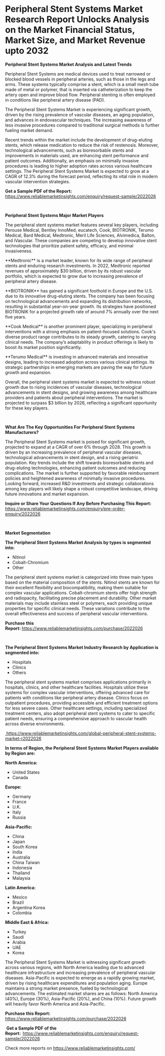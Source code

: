 <p><h1>Peripheral Stent Systems Market Research Report Unlocks Analysis on the Market Financial Status, Market Size, and Market Revenue upto 2032</h1></p><p><strong>Peripheral Stent Systems Market Analysis and Latest Trends</strong></p>
<p><p>Peripheral Stent Systems are medical devices used to treat narrowed or blocked blood vessels in peripheral arteries, such as those in the legs and arms. These systems typically comprise a stent, which is a small mesh tube made of metal or polymer, that is inserted via catheterization to keep the artery open and improve blood flow. Peripheral stenting is often employed in conditions like peripheral artery disease (PAD).</p><p>The Peripheral Stent Systems Market is experiencing significant growth, driven by the rising prevalence of vascular diseases, an aging population, and advances in endovascular techniques. The increasing awareness of less invasive procedures compared to traditional surgical methods is further fueling market demand. </p><p>Recent trends within the market include the development of drug-eluting stents, which release medication to reduce the risk of restenosis. Moreover, technological advancements, such as bioresorbable stents and improvements in materials used, are enhancing stent performance and patient outcomes. Additionally, an emphasis on minimally invasive procedures is leading to higher adoption rates across various healthcare settings. The Peripheral Stent Systems Market is expected to grow at a CAGR of 12.3% during the forecast period, reflecting its vital role in modern vascular intervention strategies.</p></p>
<p><strong>Get a Sample PDF of the Report:&nbsp;</strong> <a href="https://www.reliablemarketinsights.com/enquiry/request-sample/2022026?utm_campaign=3031&utm_medium=2&utm_source=Github&utm_content=ia&utm_term=29032025&utm_id=peripheral-stent-systems">https://www.reliablemarketinsights.com/enquiry/request-sample/2022026</a></p>
<p>&nbsp;</p>
<p><strong>Peripheral Stent Systems Major Market Players</strong></p>
<p><p>The peripheral stent systems market features several key players, including Perouse Medical, Bentley InnoMed, eucatech, Cook, BIOTRONIK, Terumo Medical, Bard Medical, Medtronic, Meril Life Sciences, Alvimedica, Balton, and iVascular. These companies are competing to develop innovative stent technologies that prioritize patient safety, efficacy, and minimal invasiveness.</p><p>**Medtronic** is a market leader, known for its wide range of peripheral stents and enduring research investments. In 2022, Medtronic reported revenues of approximately $30 billion, driven by its robust vascular portfolio, which is expected to grow due to increasing prevalence of peripheral artery disease.</p><p>**BIOTRONIK** has gained a significant foothold in Europe and the U.S. due to its innovative drug-eluting stents. The company has been focusing on technological advancements and expanding its distribution networks, resulting in substantial year-on-year growth. Its strategies have positioned BIOTRONIK for a projected growth rate of around 7% annually over the next five years.</p><p>**Cook Medical** is another prominent player, specializing in peripheral interventions with a strong emphasis on patient-focused solutions. Cook's diverse product range contributes to its steady growth, catering to varying clinical needs. The company’s adaptability in product offerings is likely to boost its market position significantly.</p><p>**Terumo Medical** is investing in advanced materials and innovative designs, leading to increased adoption across various clinical settings. Its strategic partnerships in emerging markets are paving the way for future growth and expansion.</p><p>Overall, the peripheral stent systems market is expected to witness robust growth due to rising incidences of vascular diseases, technological advancements in stent designs, and growing awareness among healthcare providers and patients about peripheral interventions. The market is projected to surpass $3 billion by 2026, reflecting a significant opportunity for these key players.</p></p>
<p>&nbsp;</p>
<p><strong>What Are The Key Opportunities For Peripheral Stent Systems Manufacturers?</strong></p>
<p><p>The Peripheral Stent Systems market is poised for significant growth, projected to expand at a CAGR of over 6% through 2028. This growth is driven by an increasing prevalence of peripheral vascular diseases, technological advancements in stent design, and a rising geriatric population. Key trends include the shift towards bioresorbable stents and drug-eluting technologies, enhancing patient outcomes and reducing complications. The market is further supported by favorable reimbursement policies and heightened awareness of minimally invasive procedures. Looking forward, increased R&D investments and strategic collaborations among key players will likely shape a robust competitive landscape, driving future innovations and market expansion.</p></p>
<p><strong>Inquire or Share Your Questions If Any Before Purchasing This Report:</strong> <a href="https://www.reliablemarketinsights.com/enquiry/pre-order-enquiry/2022026?utm_campaign=3031&utm_medium=2&utm_source=Github&utm_content=ia&utm_term=29032025&utm_id=peripheral-stent-systems">https://www.reliablemarketinsights.com/enquiry/pre-order-enquiry/2022026</a></p>
<p>&nbsp;</p>
<p><strong>Market Segmentation</strong></p>
<p><strong>The Peripheral Stent Systems Market Analysis by types is segmented into:</strong></p>
<p><ul><li>Nitinol</li><li>Cobalt-Chromium</li><li>Other</li></ul></p>
<p><p>The peripheral stent systems market is categorized into three main types based on the material composition of the stents. Nitinol stents are known for their excellent flexibility and biocompatibility, making them suitable for complex vascular applications. Cobalt-chromium stents offer high strength and radiopacity, facilitating precise placement and durability. Other market materials may include stainless steel or polymers, each providing unique properties for specific clinical needs. These variations contribute to the overall effectiveness and success of peripheral vascular interventions.</p></p>
<p><strong>Purchase this Report:&nbsp;</strong><a href="https://www.reliablemarketinsights.com/purchase/2022026?utm_campaign=3031&utm_medium=2&utm_source=Github&utm_content=ia&utm_term=29032025&utm_id=peripheral-stent-systems">https://www.reliablemarketinsights.com/purchase/2022026</a></p>
<p>&nbsp;</p>
<p><strong>The Peripheral Stent Systems Market Industry Research by Application is segmented into:</strong></p>
<p><ul><li>Hospitals</li><li>Clinics</li><li>Others</li></ul></p>
<p><p>The peripheral stent systems market comprises applications primarily in hospitals, clinics, and other healthcare facilities. Hospitals utilize these systems for complex vascular interventions, offering advanced care for patients with conditions like peripheral artery disease. Clinics focus on outpatient procedures, providing accessible and efficient treatment options for less severe cases. Other healthcare settings, including specialized treatment centers, also adopt peripheral stent systems to cater to specific patient needs, ensuring a comprehensive approach to vascular health across diverse environments.</p></p>
<p><a href="https://www.reliablemarketinsights.com/global-peripheral-stent-systems-market-r2022026?utm_campaign=3031&utm_medium=2&utm_source=Github&utm_content=ia&utm_term=29032025&utm_id=peripheral-stent-systems">&nbsp;https://www.reliablemarketinsights.com/global-peripheral-stent-systems-market-r2022026</a></p>
<p><strong>In terms of Region, the Peripheral Stent Systems Market Players available by Region are:</strong></p>
<p>
    <p> <strong> North America: </strong>
        <ul>
            <li>United States</li>
            <li>Canada</li>
        </ul>
        </p> 
    <p> <strong> Europe: </strong>
        <ul>
            <li>Germany</li>
            <li>France</li>
            <li>U.K.</li>
            <li>Italy</li>
            <li>Russia</li>
        </ul>
        </p> 
    <p> <strong> Asia-Pacific: </strong>
        <ul>
            <li>China</li>
            <li>Japan</li>
            <li>South Korea</li>
            <li>India</li>
            <li>Australia</li>
            <li>China Taiwan</li>
            <li>Indonesia</li>
            <li>Thailand</li>
            <li>Malaysia</li>
        </ul>
        </p> 
    <p> <strong> Latin America: </strong>
        <ul>
            <li>Mexico</li>
            <li>Brazil</li>
            <li>Argentina Korea</li>
            <li>Colombia</li>
        </ul>
        </p> 
    <p> <strong> Middle East & Africa: </strong>
        <ul>
            <li>Turkey</li>
            <li>Saudi</li>
            <li>Arabia</li>
            <li>UAE</li>
            <li>Korea</li>
        </ul>
    </p>
    </p>
<p><p>The Peripheral Stent Systems Market is witnessing significant growth across various regions, with North America leading due to advanced healthcare infrastructure and increasing prevalence of peripheral vascular diseases. Asia-Pacific is expected to emerge as a rapidly growing market, driven by rising healthcare expenditures and population aging. Europe maintains a strong market presence, fueled by technological advancements. The estimated market shares are as follows: North America (40%), Europe (30%), Asia-Pacific (20%), and China (10%). Future growth will heavily favor North America and Asia-Pacific.</p></p>
<p><strong>Purchase this Report: </strong><a href="https://www.reliablemarketinsights.com/purchase/2022026?utm_campaign=3031&utm_medium=2&utm_source=Github&utm_content=ia&utm_term=29032025&utm_id=peripheral-stent-systems">https://www.reliablemarketinsights.com/purchase/2022026</a></p>
<p>&nbsp;<strong>Get a Sample PDF of the Report:&nbsp;&nbsp;</strong><a href="https://www.reliablemarketinsights.com/enquiry/request-sample/2022026?utm_campaign=3031&utm_medium=2&utm_source=Github&utm_content=ia&utm_term=29032025&utm_id=peripheral-stent-systems">https://www.reliablemarketinsights.com/enquiry/request-sample/2022026</a></p>
<p><strong></strong></p>
<p>Check more reports on <a href="https://www.reliablemarketinsights.com/?utm_campaign=3031&utm_medium=2&utm_source=Github&utm_content=ia&utm_term=29032025&utm_id=peripheral-stent-systems">https://www.reliablemarketinsights.com/</a></p>